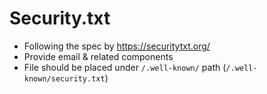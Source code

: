 # Security.txt

- Following the spec by https://securitytxt.org/
- Provide email & related components
- File should be placed under `/.well-known/` path (`/.well-known/security.txt`)

